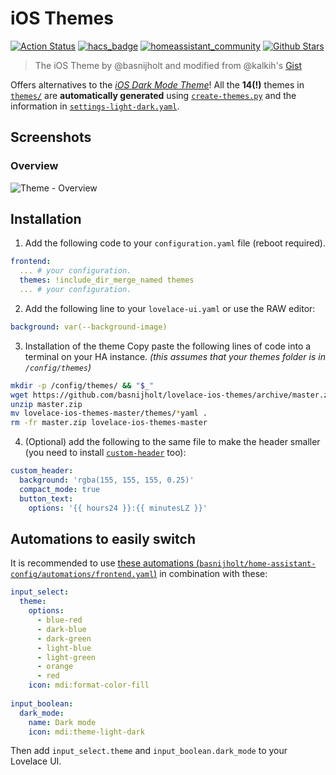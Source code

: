 # iOS Themes

[![Action Status](https://github.com/basnijholt/lovelace-ios-themes/workflows/yamllint/badge.svg)](https://github.com/basnijholt/lovelace-ios-themes/actions)
[![hacs_badge](https://img.shields.io/badge/HACS-Default-orange.svg)](https://github.com/custom-components/hacs)
[![homeassistant_community](https://img.shields.io/badge/HA%20community-forum-brightgreen)](https://community.home-assistant.io/t/XXXXXXXXXXXXXXXXXXXXXXXXXXXXXXXXXXX)
[![Github Stars](https://img.shields.io/github/stars/basnijholt/lovelace-ios-themes)](https://github.com/basnijholt/lovelace-ios-themes)

> The iOS Theme by @basnijholt and modified from @kalkih's [Gist](https://gist.github.com/kalkih/fbe84b371ef7f992c3bd51b235e2c299)

Offers alternatives to the [*iOS Dark Mode Theme*](https://github.com/basnijholt/lovelace-ios-dark-mode-theme)!
All the **14(!)** themes in [`themes/`](themes/) are **automatically generated** using [`create-themes.py`](create-themes.py) and the information in [`settings-light-dark.yaml`](settings-light-dark.yaml).

## Screenshots

### Overview

![Theme - Overview](https://raw.githubusercontent.com/basnijholt/lovelace-ios-themes/master/docs/theme-overview.jpg)

## Installation

1. Add the following code to your `configuration.yaml` file (reboot required).

```yaml
frontend:
  ... # your configuration.
  themes: !include_dir_merge_named themes
  ... # your configuration.
```

2. Add the following line to your `lovelace-ui.yaml` or use the RAW editor:
```yaml
background: var(--background-image)
```

3. Installation of the theme
Copy paste the following lines of code into a terminal on your HA instance. *(this assumes that your themes folder is in `/config/themes`)*
```bash
mkdir -p /config/themes/ && "$_"
wget https://github.com/basnijholt/lovelace-ios-themes/archive/master.zip
unzip master.zip
mv lovelace-ios-themes-master/themes/*yaml .
rm -fr master.zip lovelace-ios-themes-master
```

4. (Optional) add the following to the same file to make the header smaller (you need to install [`custom-header`](https://github.com/maykar/custom-header) too):
```yaml
custom_header:
  background: 'rgba(155, 155, 155, 0.25)'
  compact_mode: true
  button_text:
    options: '{{ hours24 }}:{{ minutesLZ }}'
```

## Automations to easily switch
It is recommended to use [these automations (`basnijholt/home-assistant-config/automations/frontend.yaml`)](https://github.com/basnijholt/home-assistant-config/blob/master/automations/frontend.yaml) in combination with these:
```yaml
input_select:
  theme:
    options:
      - blue-red
      - dark-blue
      - dark-green
      - light-blue
      - light-green
      - orange
      - red
    icon: mdi:format-color-fill
  
input_boolean:
  dark_mode:
    name: Dark mode
    icon: mdi:theme-light-dark
```
Then add `input_select.theme` and `input_boolean.dark_mode` to your Lovelace UI.
